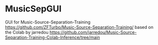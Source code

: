 # MusicSepGUI
GUI for Music-Source-Separation-Training https://github.com/ZFTurbo/Music-Source-Separation-Training/ based on the Colab by jarredou https://github.com/jarredou/Music-Source-Separation-Training-Colab-Inference/tree/main
